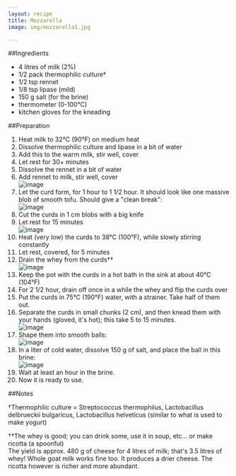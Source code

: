 ```yaml
---
layout: recipe
title: Mozzarella
image: img/mozzarella1.jpg

---
```

##Ingredients
* 4 litres of milk (2%)
* 1/2 pack thermophilic culture† 
* 1/2 tsp rennet
* 1/8 tsp lipase (mild)
* 150 g salt (for the brine)
* thermometer (0-100°C)
* kitchen gloves for the kneading

##Preparation
1. Heat milk to 32°C (90°F) on medium heat
2. Dissolve thermophilic culture and lipase in a bit of water
3. Add this to the warm milk, stir well, cover
4. Let rest for 30+ minutes
5. Dissolve the rennet in a bit of water
6. Add rennet to milk, stir well, cover  
![image](img/mozzarella2.jpg)  
7. Let the curd form, for 1 hour to 1 1/2 hour. It should look like one massive blob of smooth tofu. Should give a "clean break":  
![image](img/clean_break_collage.jpg)  
8. Cut the curds in 1 cm blobs with a big knife
9. Let rest for 15 minutes  
![image](img/mozzarella3.jpg)  
10. Heat (very low) the curds to 38°C (100°F), while slowly stirring constantly
11. Let rest, covered, for 5 minutes
12. Drain the whey from the curds††  
![image](img/mozzarella4.jpg)
13. Keep the pot with the curds in a hot bath in the sink at about 40°C (104°F)
14. For 2 1/2 hour, drain off once in a while the whey and flip the curds over
15. Put the curds in 75°C (190°F) water, with a strainer. Take half of them out.
15. Separate the curds in small chunks (2 cm), and then knead them with your hands (gloved, it's hot); this take 5 to 15 minutes.  
![image](img/mozzarella5.jpg)
16. Shape them into smooth balls:   
![image](img/mozzarella1.jpg)
16. In a liter of cold water, dissolve 150 g of salt, and place the ball in this brine:  
![image](img/mozzarella6.jpg)
17. Wait at least an hour in the brine.
18. Now it is ready to use.

##Notes

†Thermophilic culture = Streptococcus thermophilus, Lactobacillus delbrueckii bulgaricus, Lactobacillus helveticus (similar to what is used to make yogurt)   

††The whey is good; you can drink some, use it in soup, etc... or make ricotta (a spoonful)   
The yield is approx. 480 g of cheese for 4 litres of milk; that's 3.5 litres of whey!
Whole goat milk works fine too. It produces a drier cheese. The ricotta however is richer and more abundant. 
